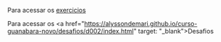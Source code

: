 Para acessar os <a href="https://alyssondemari.github.io/curso-guanabara-novo/exercicios-feitos/ex002/index.html">exercicios</a>

Para acessar os <a href="https://alyssondemari.github.io/curso-guanabara-novo/desafios/d002/index.html" target: "_blank">Desafios</a>
